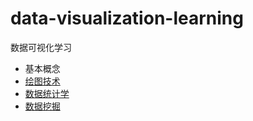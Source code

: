 # data-visualization-learning
数据可视化学习

- 基本概念
- [绘图技术](https://github.com/simaQ/data-visualization-learning/blob/master/painting/svg.md)
- [数据统计学](https://github.com/simaQ/data-visualization-learning/blob/master/statistics/statistics.md)
- [数据挖掘](https://github.com/simaQ/data-visualization-learning/blob/master/data-mining/index.md)